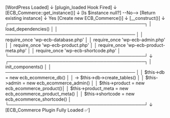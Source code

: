 [WordPress Loaded]
        ↓
[plugin_loaded Hook Fired]
        ↓
[ECB_Commerce::get_instance()]
        ↓
[Is $instance null?] --No--> [Return existing instance]
        ↓ Yes
[Create new ECB_Commerce()]
        ↓
[__construct()]
        ↓
 ┌───────────────────────────────────────────┐
 │          load_dependencies()              │
 │ ───────────────────────────────────────── │
 │ require_once 'wp-ecb-database.php'         │
 │ require_once 'wp-ecb-admin.php'            │
 │ require_once 'wp-ecb-product.php'          │
 │ require_once 'wp-ecb-product-meta.php'     │
 │ require_once 'wp-ecb-shortcode.php'        │
 └───────────────────────────────────────────┘
        ↓
 ┌───────────────────────────────────────────┐
 │           init_components()               │
 │ ───────────────────────────────────────── │
 │ $this->db = new ecb_ecommerce_db()         │
 │ → $this->db->create_tables()               │
 │ $this->admin = new ecb_ecommerce_admin()   │
 │ $this->product = new ecb_ecommerce_product()│
 │ $this->product_meta = new ecb_ecommerce_product_meta() │
 │ $this->shortcode = new ecb_ecommerce_shortcode() │
 └───────────────────────────────────────────┘
        ↓
[ECB_Commerce Plugin Fully Loaded ✅]

